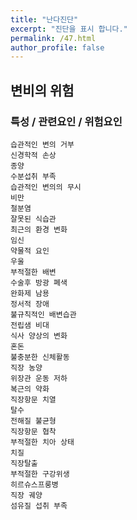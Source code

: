 ```yaml
---
title: "난다진단"
excerpt: "진단을 표시 합니다."
permalink: /47.html
author_profile: false
---
```

## 변비의 위험




### 특성 / 관련요인 / 위험요인

>                
    
    습관적인 변의 거부
    신경학적 손상
    종양
    수분섭취 부족
    습관적인 변의의 무시
    비만
    철분염
    잘못된 식습관
    최근의 환경 변화
    임신
    약물적 요인
    우울
    부적절한 배변
    수술후 방광 폐색
    완화제 남용
    정서적 장애
    불규칙적인 배변습관
    전립샘 비대
    식사 양상의 변화
    혼돈
    불충분한 신체활동
    직장 농양
    위장관 운동 저하
    복근의 약화
    직장항문 치열
    탈수
    전해질 불균형
    직장항문 협착
    부적절한 치아 상태
    치질
    직장탈출
    부적절한 구강위생
    히르슈스프룽병
    직장 궤양
    섬유질 섭취 부족

